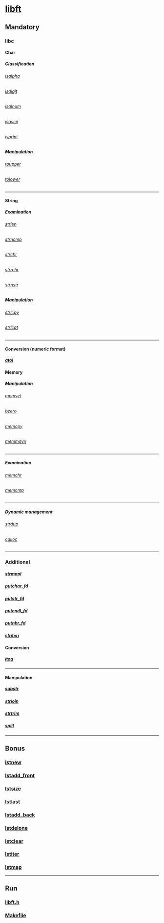 # [**libft**](https://github.com/faleite/42libft)

## **Mandatory**
### **libc**

#### **Char**

##### **Classification**
###### [isalpha](https://github.com/faleite/42libft/blob/main/src/ft_isalpha.c)
###### [isdigit](https://github.com/faleite/42libft/blob/main/src/ft_isdigit.c)
###### [isalnum](https://github.com/faleite/42libft/blob/main/src/ft_isalnum.c)
###### [isascii](https://github.com/faleite/42libft/blob/main/src/ft_isascii.c)
###### [isprint](https://github.com/faleite/42libft/blob/main/src/ft_isprint.c)

##### **Manipulation**
###### [toupper](https://github.com/faleite/42libft/blob/main/src/ft_toupper.c)
###### [tolower](https://github.com/faleite/42libft/blob/main/src/ft_tolower.c)
___
#### **String**

##### **Examination**
###### [strlen](https://github.com/faleite/42libft/blob/main/src/ft_strlen.c)
###### [strncmp](https://github.com/faleite/42libft/blob/main/src/ft_strncmp.c)
###### [strchr](https://github.com/faleite/42libft/blob/main/src/ft_strchr.c)
###### [strrchr](https://github.com/faleite/42libft/blob/main/src/ft_strrchr.c)
###### [strnstr](https://github.com/faleite/42libft/blob/main/src/ft_strnstr.c)

##### **Manipulation**
###### [strlcpy](https://github.com/faleite/42libft/blob/main/src/ft_strlcpy.c)
###### [strlcat](https://github.com/faleite/42libft/blob/main/src/ft_strlcat.c)
___
#### **Conversion (numeric format)**
##### [atoi](https://github.com/faleite/42libft/blob/main/src/ft_atoi.c)

#### **Memory**

##### **Manipulation**
###### [memset](https://github.com/faleite/42libft/blob/main/src/ft_memset.c)
###### [bzero](https://github.com/faleite/42libft/blob/main/src/ft_bzero.c)
###### [memcpy](https://github.com/faleite/42libft/blob/main/src/ft_memcpy.c)
###### [memmove](https://github.com/faleite/42libft/blob/main/src/ft_memmove.c)
---
##### **Examination**
###### [memchr](https://github.com/faleite/42libft/blob/main/src/ft_memchr.c)
###### [memcmp](https://github.com/faleite/42libft/blob/main/src/ft_memcmp.c)
---
##### **Dynamic management**
###### [strdup](https://github.com/faleite/42libft/blob/main/src/ft_strdup.c)
###### [calloc](https://github.com/faleite/42libft/blob/main/src/ft_calloc.c)
___

### **Additional**

####
##### [strmapi](https://github.com/faleite/42libft/blob/main/src/ft_strmapi.c)
##### [putchar_fd](https://github.com/faleite/42libft/blob/main/src/ft_putchar_fd.c)
##### [putstr_fd](https://github.com/faleite/42libft/blob/main/src/ft_putstr_fd.c)
##### [putendl_fd](https://github.com/faleite/42libft/blob/main/src/ft_putendl_fd.c)
##### [putnbr_fd](https://github.com/faleite/42libft/blob/main/src/ft_putnbr_fd.c)
##### [striteri](https://github.com/faleite/42libft/blob/main/src/ft_striteri.c)
#### **Conversion**
##### [itoa](https://github.com/faleite/42libft/blob/main/src/ft_itoa.c)
---
#### **Manipulation**
##### [substr](https://github.com/faleite/42libft/blob/main/src/ft_substr.c)
##### [strjoin](https://github.com/faleite/42libft/blob/main/src/ft_strjoin.c)
##### [strtrim](https://github.com/faleite/42libft/blob/main/src/ft_strtim.c)
##### [split](https://github.com/faleite/42libft/blob/main/src/ft_split.c)
___

## **Bonus**
### [lstnew](https://github.com/faleite/42libft/blob/main/src/ft_lstnew.c)
### [lstadd_front](https://github.com/faleite/42libft/blob/main/src/ft_lstadd_front.c)
### [lstsize](https://github.com/faleite/42libft/blob/main/src/ft_lstsize.c)
### [lstlast](https://github.com/faleite/42libft/blob/main/src/ft_lstlast.c)
### [lstadd_back](https://github.com/faleite/42libft/blob/main/src/ft_lstadd_back.c)
### [lstdelone](https://github.com/faleite/42libft/blob/main/src/ft_lstdelone.c)
### [lstclear](https://github.com/faleite/42libft/blob/main/src/ft_lstclear.c)
### [lstiter](https://github.com/faleite/42libft/blob/main/src/ft_lstiter.c)
### [lstmap](https://github.com/faleite/42libft/blob/main/src/ft_lstmap.c)
___

## **Run**
### [libft.h](https://github.com/faleite/42libft/blob/main/src/libft.h)
### [Makefile](https://github.com/faleite/42libft/blob/main/src/Makefile)
